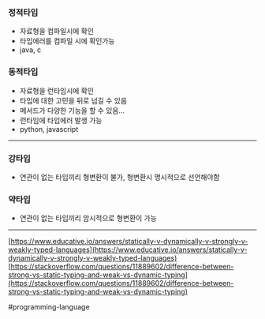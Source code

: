 ### 정적타입
- 자료형을 컴파일시에 확인
- 타입에러를 컴파일 시에 확인가능
- java, c

### 동적타입
- 자료형을 런타임시에 확인
- 타입에 대한 고민을 뒤로 넘길 수 있음
- 메서드가 다양한 기능을 할 수 있음...
- 런타임에 타입에러 발생 가능
- python, javascript

---

### 강타입
- 연관이 없는 타입끼리 형변환이 불가, 형변환시 명시적으로 선언해야함

### 약타입
- 연관이 없는 타입끼리 암시적으로 형변환이 가능

---

[https://www.educative.io/answers/statically-v-dynamically-v-strongly-v-weakly-typed-languages](https://www.educative.io/answers/statically-v-dynamically-v-strongly-v-weakly-typed-languages)  
[https://stackoverflow.com/questions/11889602/difference-between-strong-vs-static-typing-and-weak-vs-dynamic-typing](https://stackoverflow.com/questions/11889602/difference-between-strong-vs-static-typing-and-weak-vs-dynamic-typing)

#programming-language